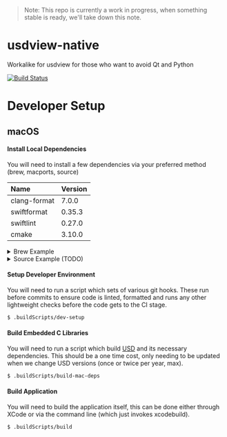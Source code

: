 > Note: This repo is currently a work in progress, when something stable is ready, we'll take down this note.

# usdview-native
Workalike for usdview for those who want to avoid Qt and Python

[![Build Status](https://travis-ci.com/jacques-gasselin/usdview-native.svg?branch=master)](https://travis-ci.com/jacques-gasselin/usdview-native)

Developer Setup
=======================

macOS
-----

#### Install Local Dependencies
You will need to install a few dependencies via your preferred method (brew, macports, source)

| Name            | Version | 
| :-------------- | :------ |
| clang-format    |  7.0.0  |
| swiftformat     |  0.35.3 |
| swiftlint       |  0.27.0 |
| cmake           |  3.10.0 |


<details>
<summary>Brew Example</summary>
<p>

```bash
$ brew install clang-format
$ brew install swiftformat
$ brew install swiftlint
$ brew install cmake
```

</p>
</details>

<details>
<summary>Source Example (TODO)</summary>
<p>

```bash
```
</p>
</details>

#### Setup Developer Environment
You will need to run a script which sets of various
git hooks. These run before commits to ensure code is 
linted, formatted and runs any other lightweight checks
before the code gets to the CI stage.

```bash
$ .buildScripts/dev-setup
```

#### Build Embedded C Libraries
You will need to run a script which build [USD](https://github.com/PixarAnimationStudios/USD)
and its necessary dependencies. This should be a one time cost, only needing to be updated 
when we change USD versions (once or twice per year, max).

```bash
$ .buildScripts/build-mac-deps
```

#### Build Application
You will need to build the application itself, this can be done either through XCode or via
the command line (which just invokes xcodebuild).

```bash
$ .buildScripts/build
```
